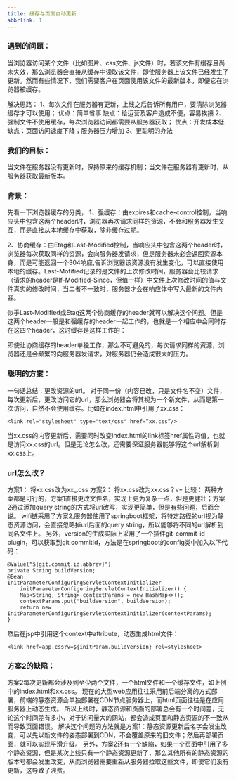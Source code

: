 ```yaml
---
title: 缓存与页面自动更新
abbrlink: 1
---
```

### 遇到的问题：
当浏览器访问某个文件（比如图片、css文件、js文件）时，若该文件有缓存且尚未失效，那么浏览器会直接从缓存中读取该文件，即使服务器上该文件已经发生了更新。然而有些情况下，我们需要客户在页面使用该文件的最新版本，即便它在浏览器被缓存。

解决思路：
1、每次文件在服务器有更新，上线之后告诉所有用户，要清除浏览器缓存才可以使用；
优点：简单省事  缺点：给运营及客户造成不便，容易挨揍
2、强制文件不使用缓存，每次浏览器访问都需要从服务器获取；
优点：开发成本低  缺点：页面访问速度下降；服务器压力增加
3、更聪明的办法
<!-- more -->
### 我们的目标：
   当文件在服务器没有更新时，保持原来的缓存机制；当文件在服务器有更新时，从服务器获取最新版本。

### 背景：
先看一下浏览器缓存的分类，
1、强缓存：由expires和cache-control控制，当响应头中包含这两个header时，浏览器再次请求同样的资源，不会和服务器发生交互，而是直接从本地缓存中获取，除非缓存过期。

2、协商缓存：由Etag和Last-Modified控制，当响应头中包含这两个header时，浏览器每次获取同样的资源，会向服务器发请求，但是服务器未必会返回资源本身，而是可能返回一个304响应,告诉浏览器该资源没有发生变化，可以直接使用本地的缓存。Last-Mofified记录的是文件的上次修改时间，服务器会比较请求（请求的header是If-Modified-Since，但值一样）中文件上次修改时间的值与文件真实的修改时间，当二者不一致时，服务器才会在响应体中写入最新的文件内容。
 
 似乎Last-Modified或Etag这两个协商缓存的header就可以解决这个问题。但是这两个header一般是和强缓存的header一起工作的，也就是一个相应中会同时存在这四个header，这时缓存是这样工作的：
 
 即使让协商缓存的header单独工作，那么不可避免的，每次请求同样的资源，浏览器还是会频繁的向服务器发请求，对服务器仍会造成很大的压力。
 
### 聪明的方案：
一句话总结：更改资源的url。
对于同一份（内容已改，只是文件名不变）文件，每次更新后，更改访问它的url，那么浏览器会将其视为一个新文件，从而是第一次访问，自然不会使用缓存。比如在index.html中引用了xx.css：
```
<link rel="stylesheet" type="text/css" href=“xx.css”/>
```
当xx.css的内容更新后，需要同时改变index.html的link标签href属性的值，也就是访问xx.css的url。但是无论怎么改，还需要保证服务器能够将这个url解析到xx.css上。

### url怎么改？
方案1：
将xx.css改为xx_<version>.css
方案2：
将xx.css改为xx.css？v=<version>
比较：
   两种方案都是可行的，方案1直接更改文件名，实现上更为复杂一点，但是更健壮；方案2通过添加query string的方式将url改写，实现更简单，但是有些问题，后面会说。
   wifi链采用了方案2,服务器使用了springboot框架，将特定路径的url视为静态资源访问，会直接忽略掉url后面的query string，所以能够将不同的url解析到同名文件上。
    另外，version的生成实际上采用了一个插件git-commit-id-plugin，可以获取到git commitId，方法是在springboot的config类中加入以下代码：
    
 
    @Value("${git.commit.id.abbrev}")
    private String buildVersion;
    @Bean
    InitParameterConfiguringServletContextInitializer 
        initParameterConfiguringServletContextInitializer() {
        Map<String, String> contextParams = new HashMap<>();
        contextParams.put("buildVersion", buildVersion);
        return new InitParameterConfiguringServletContextInitializer(contextParams);
    }

然后在jsp中引用这个context中attribute，动态生成html文件：
```
<link href=app.css?v=${initParam.buildVersion} rel=stylesheet>
```
### 方案2的缺陷：
   方案2每次更新都会涉及到至少两个文件，一个html文件和一个缓存文件，如上例中的index.html和xx.css。
    现在的大型web应用往往采用前后端分离的方式部署，前端的静态资源会单独部署在CDN节点服务器上，而html页面往往是在应用服务器上动态生成。 所以上线时，静态资源和页面的部署总会有一个时间差，无论这个时间差有多小，对于访问量大的网站，都会造成页面和静态资源的不一致从而导致页面错误。
    解决这个问题的方法就是方案1：静态资源更新后名字会发生改变，可以先以新文件的姿态部署到CDN，不会覆盖原来的旧文件；然后再部署页面，就可以实现平滑升级。
    另外，方案2还有一个缺陷，如果一个页面中引用了多个静态资源，但是某次上线只有一个静态资源更新了，那么其他所有的静态资源的版本号都会发生改变，从而浏览器需要重新从服务器拉取这些文件，即使它们没有更新，这导致了浪费。
